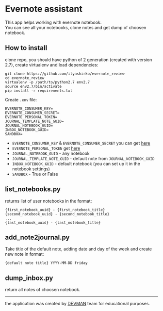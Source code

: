 # Evernote assistant
This app helps working with evernote notebook.  
You can see all your notebooks, clone notes and get dump of choosen notebook.

## How to install
clone repo, you should have python of 2 generation (created with version 2.7), create virtualenv and load dependencies:
```
git clone https://github.com/ilyashirko/evernote_review
cd evernote_review
virtualenv -p /path/to/python2.7 env2.7
source env2.7/bin/activate
pip install -r requirements.txt
```
Create `.env` file:
```
EVERNOTE_CONSUMER_KEY=
EVERNOTE_CONSUMER_SECRET=
EVERNOTE_PERSONAL_TOKEN=
JOURNAL_TEMPLATE_NOTE_GUID=
JOURNAL_NOTEBOOK_GUID=
INBOX_NOTEBOOK_GUID=
SANDBOX=
```
* `EVERNOTE_CONSUMER_KEY` & `EVERNOTE_CONSUMER_SECRET` you can get [here](https://dev.evernote.com/#apikey)  
* `EVERNOTE_PERSONAL_TOKEN` get [here](https://sandbox.evernote.com/api/DeveloperToken.action)  
* `JOURNAL_NOTEBOOK_GUID` - any notebook  
* `JOURNAL_TEMPLATE_NOTE_GUID` - default note from `JOURNAL_NOTEBOOK_GUID`  
* `INBOX_NOTEBOOK_GUID` - default notebook (you can set up it in the notebook settings)  
* `SANDBOX` - True or False  

## list_notebooks.py
returns list of user notebooks in the format:
```
{first_notebook_uuid} - {first_notebook_title}
{second_notebook_uuid} - {second_notebook_title}
...
{last_notebook_uuid} - {last_notebook_title}
```
## add_note2journal.py
Take title of the default note, adding date and day of the week and create new note in format:
```
{default note title} YYYY-MM-DD friday
```

## dump_inbox.py
return all notes of choosen notebook.

***  
the application was created by [DEVMAN](https://dvmn.org) team for educational purposes.
